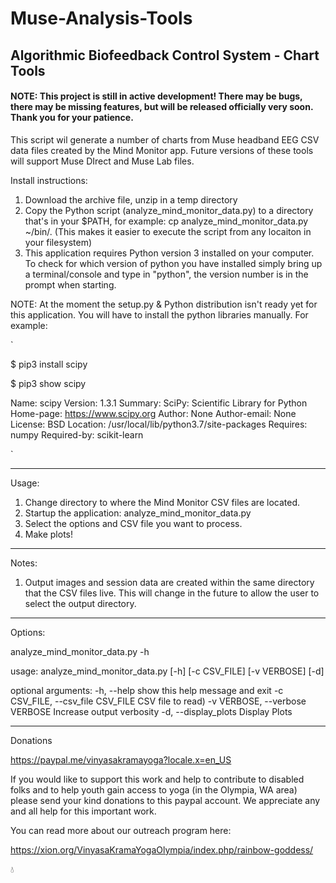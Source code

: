 # Muse-Analysis-Tools
 
## Algorithmic Biofeedback Control System - Chart Tools

#### NOTE: This project is still in active development! There may be bugs, there may be missing features, but will be released officially very soon.  Thank you for your patience.

This script wil generate a number of charts from Muse headband EEG CSV data files created by the Mind Monitor app.  Future versions of these tools will support Muse DIrect and Muse Lab files.


Install instructions:

1) Download the archive file, unzip in a temp directory
2) Copy the Python script (analyze_mind_monitor_data.py) to a directory that's in your $PATH, for example:  cp analyze_mind_monitor_data.py ~/bin/.  (This makes it easier to execute the script from any locaiton in your filesystem)
3) This application requires Python version 3 installed on your computer. To check for which version of python you have installed simply bring up a terminal/console and type in "python", the version number is in the prompt when starting. 

NOTE: At the moment the setup.py & Python distribution isn't ready yet for this application.  You will have to install the python libraries manually.  For example:

`

$ pip3 install scipy

$ pip3 show scipy

Name: scipy
Version: 1.3.1
Summary: SciPy: Scientific Library for Python
Home-page: https://www.scipy.org
Author: None
Author-email: None
License: BSD
Location: /usr/local/lib/python3.7/site-packages
Requires: numpy
Required-by: scikit-learn

`


--------------------------------------------------------------------

Usage:
1) Change directory to where the Mind Monitor CSV files are located.  
2) Startup the application: analyze_mind_monitor_data.py
3) Select the options and CSV file you want to process.
4) Make plots!


--------------------------------------------------------------------

Notes:
1) Output images and session data are created within the same directory that the CSV files live.  This will change in the future to allow the user to select the output directory.



--------------------------------------------------------------------

Options: 

analyze_mind_monitor_data.py -h 
 
usage: analyze_mind_monitor_data.py [-h] [-c CSV_FILE] [-v VERBOSE] [-d]

optional arguments:
  -h, --help            show this help message and exit
  -c CSV_FILE, --csv_file CSV_FILE
                        CSV file to read)
  -v VERBOSE, --verbose VERBOSE
                        Increase output verbosity
  -d, --display_plots   Display Plots
  

 
---------------------------------------------------------------------
Donations

https://paypal.me/vinyasakramayoga?locale.x=en_US


If you would like to support this work and help to contribute to disabled folks and to help youth gain access to yoga (in the Olympia, WA area) please send your kind donations to this paypal account.  We appreciate any and all help for this important work.


You can read more about our outreach program here:

https://xion.org/VinyasaKramaYogaOlympia/index.php/rainbow-goddess/





:droplet:


